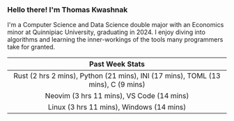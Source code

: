 
### Hello there! I'm Thomas Kwashnak

I'm a Computer Science and Data Science double major with an Economics
minor at Quinnipiac University, graduating in 2024.
I enjoy diving into algorithms and learning the inner-workings of the tools
many programmers take for granted.

| Past Week Stats |
| :---: |
| Rust (2 hrs 2 mins), Python (21 mins), INI (17 mins), TOML (13 mins), C (9 mins) |
| Neovim (3 hrs 11 mins), VS Code (14 mins) |
| Linux (3 hrs 11 mins), Windows (14 mins) |

